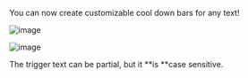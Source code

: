 You can now create customizable cool down bars for any text!

![image](https://user-images.githubusercontent.com/3859393/226915458-7dbe765c-897f-4132-a4c7-4ef99f91f886.png)

![image](https://user-images.githubusercontent.com/3859393/226915670-87d08717-70af-4902-91f4-608e0b344ce0.png)

The trigger text can be partial, but it **is **case sensitive.